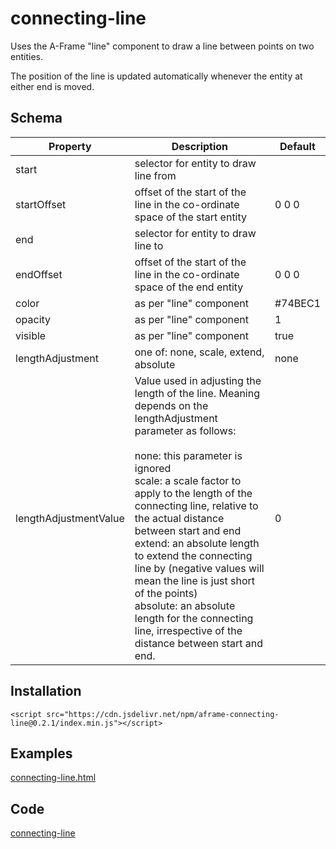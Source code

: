 # connecting-line

Uses the A-Frame "line" component to draw a line between points on two entities.

The position of the line is updated automatically whenever the entity at either end is moved.



## Schema

| Property              | Description                                                  | Default |
| --------------------- | ------------------------------------------------------------ | ------- |
| start                 | selector for entity to draw line from                        |         |
| startOffset           | offset of the start of the line  in the co-ordinate space of the start entity | 0 0 0   |
| end                   | selector for entity to draw line to                          |         |
| endOffset             | offset of the start of the line  in the co-ordinate space of the end entity | 0 0 0   |
| color                 | as per "line" component                                      | #74BEC1 |
| opacity               | as per "line" component                                      | 1       |
| visible               | as per "line" component                                      | true    |
| lengthAdjustment      | one of: none, scale, extend, absolute                        | none    |
| lengthAdjustmentValue | Value used in adjusting the length of the line.  Meaning depends on the lengthAdjustment parameter as follows:<br /><br />none: this parameter is ignored<br />scale: a scale factor to apply to the length of the connecting line, relative to the actual distance between start and end<br />extend: an absolute length to extend the connecting line by (negative values will mean the line is just short of the points)<br />absolute: an absolute length for the connecting line, irrespective of the distance between start and end. | 0       |



## Installation

```
<script src="https://cdn.jsdelivr.net/npm/aframe-connecting-line@0.2.1/index.min.js"></script>
```


## Examples

[connecting-line.html](https://diarmidmackenzie.github.io/aframe-components/component-usage/connecting-line.html)



## Code

[connecting-line](https://github.com/diarmidmackenzie/aframe-components/blob/main/components/connecting-line/index.js)
